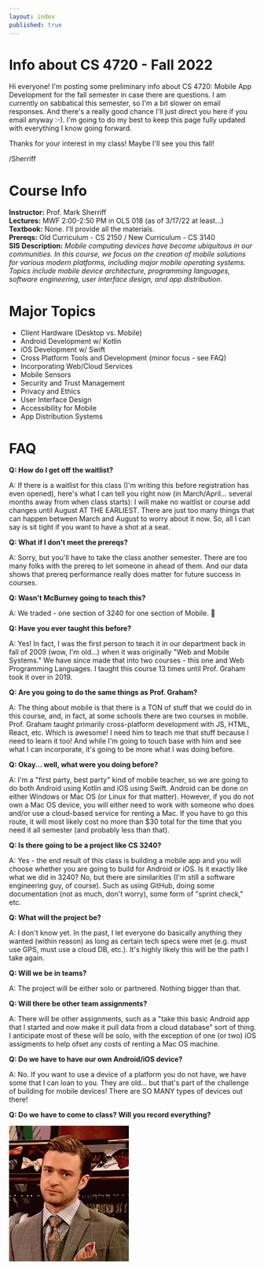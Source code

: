 ```yaml
---
layout: index
published: true
---
```


# Info about CS 4720 - Fall 2022

Hi everyone!  I'm posting some preliminary info about CS 4720: Mobile App Development for the fall semester in case there are questions.  I am currently on sabbatical this semester, so I'm a bit slower on email responses.  And there's a really good chance I'll just direct you here if you email anyway :-).  I'm going to do my best to keep this page fully updated with everything I know going forward.

Thanks for your interest in my class!  Maybe I'll see you this fall!

/Sherriff

# Course Info

__Instructor:__ Prof. Mark Sherriff   
__Lectures:__ MWF 2:00-2:50 PM in OLS 018 (as of 3/17/22 at least...)    
__Textbook:__ None.  I'll provide all the materials.    
__Prereqs:__ Old Curriculum - CS 2150 / New Curriculum - CS 3140   
__SIS Description:__ _Mobile computing devices have become ubiquitous in our communities. In this course, we focus on the creation of mobile solutions for various modern platforms, including major mobile operating systems. Topics include mobile device architecture, programming languages, software engineering, user interface design, and app distribution._

# Major Topics

* Client Hardware (Desktop vs. Mobile)
* Android Development w/ Kotlin
* iOS Development w/ Swift
* Cross Platform Tools and Development (minor focus - see FAQ)
* Incorporating Web/Cloud Services
* Mobile Sensors
* Security and Trust Management
* Privacy and Ethics
* User Interface Design
* Accessibility for Mobile
* App Distribution Systems

# FAQ

__Q: How do I get off the waitlist?__

A: If there is a waitlist for this class (I'm writing this before registration has even opened), here's what I can tell you right now (in March/April... several months away from when class starts): I will make no waitlist or course add changes until August AT THE EARLIEST.  There are just too many things that can happen between March and August to worry about it now.  So, all I can say is sit tight if you want to have a shot at a seat.

__Q: What if I don't meet the prereqs?__

A: Sorry, but you'll have to take the class another semester.  There are too many folks with the prereq to let someone in ahead of them.  And our data shows that prereq performance really does matter for future success in courses.

__Q: Wasn't McBurney going to teach this?__

A: We traded - one section of 3240 for one section of Mobile.  :shrug:

__Q: Have you ever taught this before?__

A: Yes!  In fact, I was the first person to teach it in our department back in fall of 2009 (wow, I'm old...) when it was originally "Web and Mobile Systems."  We have since made that into two courses - this one and Web Programming Languages.  I taught this course 13 times until Prof. Graham took it over in 2019.

__Q: Are you going to do the same things as Prof. Graham?__

A: The thing about mobile is that there is a TON of stuff that we could do in this course, and, in fact, at some schools there are two courses in mobile.  Prof. Graham taught primarily cross-platform development with JS, HTML, React, etc.  Which is awesome!  I need him to teach me that stuff because I need to learn it too!  And while I'm going to touch base with him and see what I can incorporate, it's going to be more what I was doing before.

__Q: Okay... well, what were you doing before?__

A: I'm a "first party, best party" kind of mobile teacher, so we are going to do both Android using Kotlin and iOS using Swift.  Android can be done on either Windows or Mac OS (or Linux for that matter).  However, if you do not own a Mac OS device, you will either need to work with someone who does and/or use a cloud-based service for renting a Mac.  If you have to go this route, it will most likely cost no more than $30 total for the time that you need it all semester (and probably less than that).

__Q: Is there going to be a project like CS 3240?__

A: Yes - the end result of this class is building a mobile app and you will choose whether you are going to build for Android or iOS.  Is it exactly like what we did in 3240?  No, but there are similarities (I'm still a software engineering guy, of course).  Such as using GitHub, doing some documentation (not as much, don't worry), some form of "sprint check," etc.

__Q: What will the project be?__

A: I don't know yet.  In the past, I let everyone do basically anything they wanted (within reason) as long as certain tech specs were met (e.g. must use GPS, must use a cloud DB, etc.).  It's highly likely this will be the path I take again.

__Q: Will we be in teams?__

A: The project will be either solo or partnered.  Nothing bigger than that.

__Q: Will there be other team assignments?__

A: There will be other assignments, such as a "take this basic Android app that I started and now make it pull data from a cloud database" sort of thing.  I anticipate most of these will be solo, with the exception of one (or two) iOS assigments to help ofset any costs of renting a Mac OS machine.

__Q: Do we have to have our own Android/iOS device?__

A: No.  If you want to use a device of a platform you do not have, we have some that I can loan to you.  They are old... but that's part of the challenge of building for mobile devices!  There are SO MANY types of devices out there!  

__Q: Do we have to come to class?  Will you record everything?__

![Justin Timberlake Disapproving Stare Meme](/img/really-though.gif)

